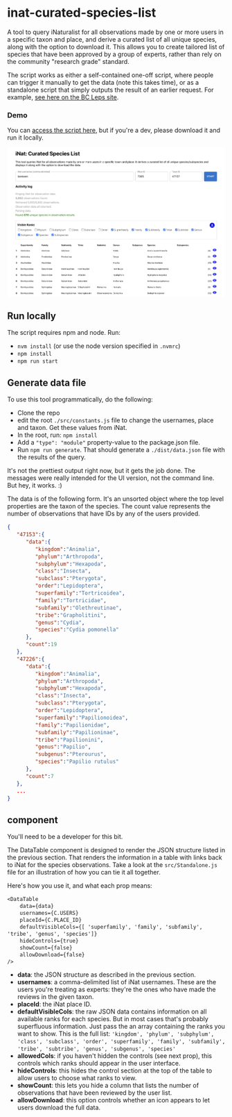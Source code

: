 # inat-curated-species-list

A tool to query iNaturalist for all observations made by one or more users in a specific taxon and place, and derive a curated list of all unique species, along with the option to download it. This allows you to create tailored list of species that have been approved by a group of experts, rather than rely on the community "research grade" standard.

The script works as either a self-contained one-off script, where people can trigger it manually to get the data (note this takes time), or as a standalone script that simply outputs the result of an earlier request. For example, [see here on the BC Leps site](https://bcleps.weebly.com/curated-species.html).

### Demo

You can [access the script here](https://imerss.github.io/inat-curated-species-list/), but if you're a dev, please download it and run it locally. 

<kbd>
  <img src="./resources/screenshot.png" />
</kbd>

                                             
## Run locally

The script requires npm and node. Run:

- `nvm install` (or use the node version specified in `.nvmrc`)
- `npm install`
- `npm run start`


## Generate data file

To use this tool programmatically, do the following:

- Clone the repo
- edit the root `./src/constants.js` file to change the usernames, place and taxon. Get these values from iNat.
- In the root, run: `npm install`
- Add a `"type": "module"` property-value to the package.json file.
- Run `npm run generate`. That should generate a `./dist/data.json` file with the results of the query.

It's not the prettiest output right now, but it gets the job done. The messages were really intended for the UI version, 
not the command line. But hey, it works. :) 

The data is of the following form. It's an unsorted object where the top level properties are the taxon of the
species. The count value represents the number of observations that have IDs by any of the users provided.

```json
{
   "47153":{
      "data":{
         "kingdom":"Animalia",
         "phylum":"Arthropoda",
         "subphylum":"Hexapoda",
         "class":"Insecta",
         "subclass":"Pterygota",
         "order":"Lepidoptera",
         "superfamily":"Tortricoidea",
         "family":"Tortricidae",
         "subfamily":"Olethreutinae",
         "tribe":"Grapholitini",
         "genus":"Cydia",
         "species":"Cydia pomonella"
      },
      "count":19
   },
   "47226":{
      "data":{
         "kingdom":"Animalia",
         "phylum":"Arthropoda",
         "subphylum":"Hexapoda",
         "class":"Insecta",
         "subclass":"Pterygota",
         "order":"Lepidoptera",
         "superfamily":"Papilionoidea",
         "family":"Papilionidae",
         "subfamily":"Papilioninae",
         "tribe":"Papilionini",
         "genus":"Papilio",
         "subgenus":"Pterourus",
         "species":"Papilio rutulus"
      },
      "count":7
   },
   ...
}
```

## <DataTable /> component

You'll need to be a developer for this bit.

The DataTable component is designed to render the JSON structure listed in the previous section. That renders the information in a table with links back to iNat for the species observations. Take a look at the `src/Standalone.js` file for an illustration of how you can tie it all together. 

Here's how you use it, and what each prop means:

```
<DataTable
    data={data}
    usernames={C.USERS}
    placeId={C.PLACE_ID}
    defaultVisibleCols={[ 'superfamily', 'family', 'subfamily', 'tribe', 'genus', 'species']}
    hideControls={true}
    showCount={false}
    allowDownload={false}
/>
```

- **data**: the JSON structure as described in the previous section.
- **usernames**: a comma-delimited list of iNat usernames. These are the users you're treating as experts: they're the ones who have made the reviews in the given taxon.
- **placeId**: the iNat place ID.
- **defaultVisibleCols**: the raw JSON data contains information on all available ranks for each species. But in most cases that's probably superfluous information. Just pass the an array containing the ranks you want to show. This is the full list: `'kingdom', 'phylum', 'subphylum', 'class', 'subclass', 'order', 'superfamily', 'family', 'subfamily', 'tribe', 'subtribe', 'genus', 'subgenus', 'species'`
- **allowedCols**: if you haven't hidden the controls (see next prop), this controls which ranks should appear in the user interface.
- **hideControls**: this hides the control section at the top of the table to allow users to choose what ranks to view.
- **showCount**: this lets you hide a column that lists the number of observations that have been reviewed by the user list. 
- **allowDownload**: this option controls whether an icon appears to let users download the full data.
